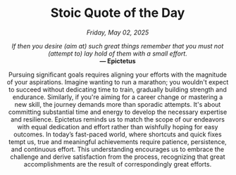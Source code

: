 <h1 align="center">Stoic Quote of the Day</h1>
<p align="center"><em><!--date-start-->Friday, May 02, 2025<!--date-end--></em></p>
<p align="center">
    <em><!--START_SECTION:quote-text-->
If then you desire (aim at) such great things remember that you must not (attempt to) lay hold of them with a small effort.
<!--END_SECTION:quote-text--></em><br>
    <strong>— <!--START_SECTION:quote-author-->
Epictetus
<!--END_SECTION:quote-author--></strong>
</p>

<p align="center" style="max-width:600px;margin:0 auto;">
<!--START_SECTION:quote-interpretation-->
Pursuing significant goals requires aligning your efforts with the magnitude of your aspirations. Imagine wanting to run a marathon; you wouldn't expect to succeed without dedicating time to train, gradually building strength and endurance. Similarly, if you're aiming for a career change or mastering a new skill, the journey demands more than sporadic attempts. It's about committing substantial time and energy to develop the necessary expertise and resilience. Epictetus reminds us to match the scope of our endeavors with equal dedication and effort rather than wishfully hoping for easy outcomes. In today’s fast-paced world, where shortcuts and quick fixes tempt us, true and meaningful achievements require patience, persistence, and continuous effort. This understanding encourages us to embrace the challenge and derive satisfaction from the process, recognizing that great accomplishments are the result of correspondingly great efforts.
<!--END_SECTION:quote-interpretation-->
</p>
